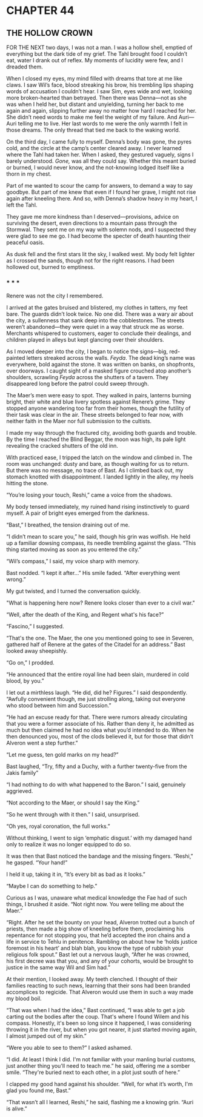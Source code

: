 # CHAPTER 44

## THE HOLLOW CROWN  

FOR THE NEXT two days, I was not a man. I was a hollow shell, emptied of everything but the dark tide of my grief. The Tahl brought food I couldn’t eat, water I drank out of reflex. My moments of lucidity were few, and I dreaded them.  

When I closed my eyes, my mind filled with dreams that tore at me like claws. I saw Wil’s face, blood streaking his brow, his trembling lips shaping words of accusation I couldn’t hear. I saw Sim, eyes wide and wet, looking more broken-hearted than betrayed. Then there was Denna—not as she was when I held her, but distant and unyielding, turning her back to me again and again, slipping further away no matter how hard I reached for her. She didn’t need words to make me feel the weight of my failure. And Auri—Auri telling me to live. Her last words to me were the only warmth I felt in those dreams. The only thread that tied me back to the waking world.  

On the third day, I came fully to myself. Denna’s body was gone, the pyres cold, and the circle at the camp’s center cleared away. I never learned where the Tahl had taken her. When I asked, they gestured vaguely, signs I barely understood. *Gone,* was all they could say. Whether this meant buried or burned, I would never know, and the not-knowing lodged itself like a thorn in my chest.  

Part of me wanted to scour the camp for answers, to demand a way to say goodbye. But part of me knew that even if I found her grave, I might not rise again after kneeling there. And so, with Denna’s shadow heavy in my heart, I left the Tahl.  

They gave me more kindness than I deserved—provisions, advice on surviving the desert, even directions to a mountain pass through the Stormwal. They sent me on my way with solemn nods, and I suspected they were glad to see me go. I had become the specter of death haunting their peaceful oasis.  

As dusk fell and the first stars lit the sky, I walked west. My body felt lighter as I crossed the sands, though not for the right reasons. I had been hollowed out, burned to emptiness.

### * * *  

Renere was not the city I remembered.  

I arrived at the gates bruised and blistered, my clothes in tatters, my feet bare. The guards didn’t look twice. No one did. There was a wary air about the city, a sullenness that sank deep into the cobblestones. The streets weren’t abandoned—they were quiet in a way that struck me as worse. Merchants whispered to customers, eager to conclude their dealings, and children played in alleys but kept glancing over their shoulders.  

As I moved deeper into the city, I began to notice the signs—big, red-painted letters streaked across the walls. *Feyda*. The dead king’s name was everywhere, bold against the stone. It was written on banks, on shopfronts, over doorways. I caught sight of a masked figure crouched atop another’s shoulders, scrawling *Feyda* across the shutters of a tavern. They disappeared long before the patrol could sweep through.  

The Maer’s men were easy to spot. They walked in pairs, lanterns burning bright, their white and blue livery spotless against Renere’s grime. They stopped anyone wandering too far from their homes, though the futility of their task was clear in the air. These streets belonged to fear now, with neither faith in the Maer nor full submission to the cultists.  

I made my way through the fractured city, avoiding both guards and trouble. By the time I reached the Blind Beggar, the moon was high, its pale light revealing the cracked shutters of the old inn.

With practiced ease, I tripped the latch on the window and climbed in. The room was unchanged: dusty and bare, as though waiting for us to return. But there was no message, no trace of Bast. As I climbed back out, my stomach knotted with disappointment. I landed lightly in the alley, my heels hitting the stone.  

“You’re losing your touch, Reshi,” came a voice from the shadows.  

My body tensed immediately, my ruined hand rising instinctively to guard myself. A pair of bright eyes emerged from the darkness.  

“Bast,” I breathed, the tension draining out of me.  

“I didn’t mean to scare you,” he said, though his grin was wolfish. He held up a familiar dowsing compass, its needle trembling against the glass. “This thing started moving as soon as you entered the city.”  

“Wil’s compass,” I said, my voice sharp with memory.  

Bast nodded. “I kept it after…” His smile faded. “After everything went wrong.”  

My gut twisted, and I turned the conversation quickly.

"What is happening here now? Renere looks closer than ever to a civil war."

“Well, after the death of the King, and Regent what's his face?” 

“Fascino,” I suggested. 

“That's the one. The Maer, the one you mentioned going to see in Severen, gathered half of Renere at the gates of the Citadel for an address.” Bast looked away sheepishly. 

“Go on,” I prodded. 

“He announced that the entire royal line had been slain, murdered in cold blood, by you.” 

I let out a mirthless laugh. “He did, did he? Figures.” I said despondently. “Awfully convenient though, me just strolling along, taking out everyone who stood between him and Succession.” 

“He had an excuse ready for that. There were rumors already circulating that you were a former associate of his. Rather than deny it, he admitted as much but then claimed he had no idea what you’d intended to do. When he then denounced you, most of the clods believed it, but for those that didn’t Alveron went a step further.” 

“Let me guess, ten gold marks on my head?” 

Bast laughed, “Try, fifty and a Duchy, with a further twenty-five from the Jakis family” 

“I had nothing to do with what happened to the Baron.” I said, genuinely aggrieved. 

“Not according to the Maer, or should I say the King.” 

“So he went through with it then.” I said, unsurprised. 

“Oh yes, royal coronation, the full works.” 

Without thinking, I went to sign ‘emphatic disgust.’ with my damaged hand only to realize it was no longer equipped to do so. 

It was then that Bast noticed the bandage and the missing fingers. “Reshi,” he gasped. “Your hand!” 

I held it up, taking it in, “It’s every bit as bad as it looks.” 

“Maybe I can do something to help.” 

Curious as I was, unaware what medical knowledge the Fae had of such things, I brushed it aside. “Not right now. You were telling me about the Maer.” 

“Right. After he set the bounty on your head, Alveron trotted out a bunch of priests, then made a big show of kneeling before them, proclaiming his repentance for not stopping you, that he’d accepted the iron chains and a life in service to Tehlu in penitence. Rambling on about how he ‘holds justice foremost in his heart’ and blah blah, you know the type of rubbish your religious folk spout.” Bast let out a nervous laugh, “After he was crowned, his first decree was that you, and any of your cohorts, would be brought to justice in the same way Wil and Sim had.” 

At their mention, I looked away. My teeth clenched. I thought of their families reacting to such news, learning that their sons had been branded accomplices to regicide. That Alveron would use them in such a way made my blood boil. 

“That was when I had the idea,” Bast continued, “I was able to get a job carting out the bodies after the coup. That's where I found Wilem and his compass. Honestly, it's been so long since it happened, I was considering throwing it in the river, but when you got nearer, it just started moving again, I almost jumped out of my skin.” 

“Were you able to see to them?” I asked ashamed. 

“I did. At least I think I did. I'm not familiar with your manling burial customs, just another thing you'll need to teach me.” he said, offering me a somber smile. “They're buried next to each other, in a plot just south of here.” 

I clapped my good hand against his shoulder. “Well, for what it’s worth, I'm glad you found me, Bast.” 

“That wasn’t all I learned, Reshi,” he said, flashing me a knowing grin. “Auri is alive.”  
